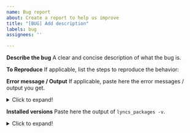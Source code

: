 ```yaml
---
name: Bug report
about: Create a report to help us improve
title: "[BUG] Add description"
labels: bug
assignees: ''

---
```


**Describe the bug**
A clear and concise description of what the bug is.

**To Reproduce**
If applicable, list the steps to reproduce the behavior:

**Error message / Output**
If applicable, paste here the error messages / output you get.

<details>
  <summary>Click to expand!</summary>
  
  ```
  # PASTE HERE
  ```
</details>

**Installed versions**
Paste here the output of `lyncs_packages -v`.

<details>
  <summary>Click to expand!</summary>
  
  ```
  # PASTE HERE
  ```
</details>
